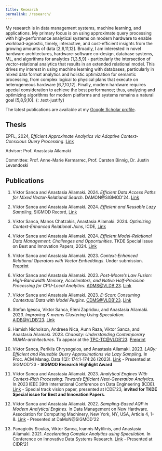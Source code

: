 ```yaml
---
title: Research
permalink: /research/
---
```

My research is in data management systems, machine learning, and applications. My primary focus is on using approximate query processing with high-performance analytical systems on modern hardware to enable workload-agnostic, timely, interactive, and cost-efficient insights from the growing amounts of data [2,9,11,12]. Broadly, I am interested in novel hardware architectures, hardware-software co-design, database systems, ML, and algorithms for analytics [1,3,5,9] - particularly the intersection of vector-relational analytics that results in an extended relational model. This drives my interest in using machine learning with databases, particularly in mixed data format analytics and holistic optimization for semantic processing, from complex logical to physical plans that execute on heterogeneous hardware [6,7,10,12]. Finally, modern hardware requires special consideration to achieve the best performance; thus, analyzing and optimizing algorithms for modern platforms and systems remains a natural goal [5,8,9,10].
{: .text-justify}

The latest publications are available at my [Google Scholar profile](https://scholar.google.com/citations?user=SQsBhcwAAAAJ&hl=en&oi=ao).

## Thesis
EPFL, 2024, *Efficient Approximate Analytics via Adaptive Context-Conscious Query Processing*. [Link](https://infoscience.epfl.ch/entities/publication/b8ce973a-6b95-403c-be17-c84331c41b77)

Advisor: Prof. Anastasia Ailamaki

Committee: Prof. Anne-Marie Kermarrec, Prof. Carsten Binnig, Dr. Justin Levandoski

## Publications 
1. Viktor Sanca and Anastasia Ailamaki. 2024. *Efficient Data Access Paths for Mixed Vector-Relational Search*. DAMON@SIGMOD'24. [Link](https://dl.acm.org/doi/abs/10.1145/3662010.3663448)

2. Viktor Sanca and Anastasia Ailamaki. 2024. *Efficient and Reusable Lazy Sampling*, SIGMOD Record, [Link](https://dl.acm.org/doi/abs/10.1145/3665252.3665261)

3. Viktor Sanca, Manos Chatzakis, Anastasia Ailamaki. 2024. *Optimizing Context-Enhanced Relational Joins*, ICDE, [Link](/assets/files/Optimizing%20Context-Enhanced%20Relational%20Joins.pdf)

4. Viktor Sanca and Anastasia Ailamaki. 2024. *Efficient Model-Relational Data Management: Challenges and Opportunities*. TKDE Special Issue on Best and Innovation Papers, 2024. [Link](https://ieeexplore.ieee.org/abstract/document/10488724)

5. Viktor Sanca and Anastasia Ailamaki. 2023. *Context-Enhanced Relational Operators with Vector Embeddings*. Under submission. [Preprint](https://arxiv.org/abs/2312.01476)

6. Viktor Sanca and Anastasia Ailamaki. 2023. *Post-Moore’s Law Fusion: High-Bandwidth Memory, Accelerators, and Native Half-Precision Processing for CPU-Local Analytics.* [ADMS@VLDB'23](https://www.adms-conf.org/). [Link](https://ceur-ws.org/Vol-3462/ADMS1.pdf)

7. Viktor Sanca and Anastasia Ailamaki. 2023. *E-Scan: Consuming Contextual Data with Model Plugins*. [CDMS@VLDB'23](https://cdmsworkshop.github.io/2023/). [Link](https://ceur-ws.org/Vol-3462/CDMS11.pdf)

8. Stefan Igescu, Viktor Sanca, Eleni Zapridou, and Anastasia Ailamaki. 2023. *Improving K-means Clustering Using Speculation.* [AIDB@VLDB'23](https://sites.google.com/view/aidb2023/). [Link](https://ceur-ws.org/Vol-3462/AIDB2.pdf)

9. Hamish Nicholson, Andreea Nica, Aunn Raza, Viktor Sanca, and Anastasia Ailamaki. 2023. *Chaosity: Understanding Contemporary NUMA-architectures.* To appear at the [TPC-TC@VLDB'23](https://www.tpc.org/tpctc/tpctc2023/). [Preprint](https://infoscience.epfl.ch/record/305948?ln=en)

10. Viktor Sanca, Periklis Chrysogelos, and Anastasia Ailamaki. 2023. *LAQy: Efficient and Reusable Query Approximations via Lazy Sampling.* In Proc. ACM Manag. Data 1(2): 174:1-174:26 (2023). [Link](https://doi.org/10.1145/3589319) - Presented at SIGMOD'23 - **SIGMOD Research Highlight Award**

11. Viktor Sanca and Anastasia Ailamaki. 2023. *Analytical Engines With Context-Rich Processing: Towards Efficient Next-Generation Analytics.* In 2023 IEEE 39th International Conference on Data Engineering (ICDE). [Link](https://ieeexplore.ieee.org/abstract/document/10184882) - Special track vision paper, presented at ICDE'23, **invited for TKDE Special issue for Best and Innovation Papers**.

12. Viktor Sanca and Anastasia Ailamaki. 2022. *Sampling-Based AQP in Modern Analytical Engines.* In Data Management on New Hardware. Association for Computing Machinery, New York, NY, USA, Article 4, 1–8. [Link](https://doi.org/10.1145/3533737.3535095) - Presented at DaMoN@SIGMOD'22

13. Panagiotis Sioulas, Viktor Sanca, Ioannis Mytilinis, and Anastasia Ailamaki. 2021. *Accelerating Complex Analytics using Speculation.* In Conference on Innovative Data Systems Research. [Link](https://www.cidrdb.org/cidr2021/papers/cidr2021_paper03.pdf) - Presented at CIDR'21

